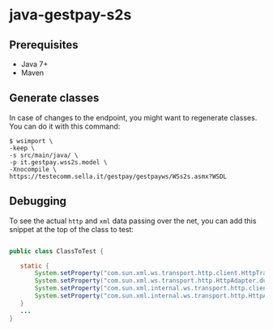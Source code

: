 # java-gestpay-s2s

## Prerequisites

- Java 7+
- Maven

## Generate classes

In case of changes to the endpoint, you might want to regenerate classes. You can do it with this command:

  ```terminal
  $ wsimport \
  -keep \
  -s src/main/java/ \
  -p it.gestpay.wss2s.model \
  -Xnocompile \
  https://testecomm.sella.it/gestpay/gestpayws/WSs2s.asmx?WSDL
  ```

## Debugging
To see the actual `http` and `xml` data passing over the net, you can add this snippet at the top of the class to test:

 ```java

public class ClassToTest {

	static {
		System.setProperty("com.sun.xml.ws.transport.http.client.HttpTransportPipe.dump", "true");
		System.setProperty("com.sun.xml.ws.transport.http.HttpAdapter.dump", "true");
		System.setProperty("com.sun.xml.internal.ws.transport.http.client.HttpTransportPipe.dump", "true");
		System.setProperty("com.sun.xml.internal.ws.transport.http.HttpAdapter.dump", "true");
	}
	...
}
 ```

